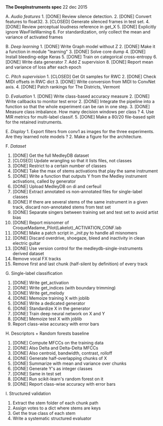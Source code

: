 **The DeepInstruments spec**
22 dec 2015

A. *Audio features*
    1. [DONE] Review silence detection.
    2. [DONE] Convert features to float32.
    3. [CLOSED] Generate silenced frames in test set.
    4. [DONE] Review perceptual loudness reference in get_X
    5. [DONE] Explicitly ignore WavFileWarning
    6. For standardization, only collect the mean and variance of activated frames

B. *Deep learning*
    1. [DONE] Write Graph model without Z
    2. [DONE] Make it a function in module "learning"
    3. [DONE] Solve core dump
    4. [DONE] Install bleeding-edge Keras
    5. [DONE] Train on categorical cross-entropy
    6. [DONE] Write data generator
    7. Add Z supervision
    8. [DONE] Report mean and variance of loss after each epoch 

C. *Pitch supervision*
    1. [CLOSED] Get Gt samples for RWC
    2. [DONE] Check MIDI offsets in RWC dict
    3. [DONE] Write conversion from MIDI to ConvNet axis.
    4. [DONE] Patch rankings for The Districts, Vermont

D. *Evaluation*
    1. [DONE] Write class-based accuracy measure
    2. [DONE] Write callbacks to monitor test error
    2. [DONE] Integrate the pipeline into a function so that the whole experiment can be ran in one step.
    3. [DONE] Measure class imbalance. How many decision windows per class ?
    4. Use MIR metrics for multi-label classif.
    5. [DONE] Make a 80/20 file-based split for the retained instruments.

E. *Display*
    1. Export filters from conv1 as images for the three experiments. Are they learned note models ?
    2. Make a figure for the architecture.

F. *Dataset*
1. [DONE] Get the full MedleyDB dataset
2. [CLOSED] Update wrangling so that it lists files, not classes
3. [DONE] Restrict to a certain number of classes
4. [DONE] Take the max of stems activations that play the same instrument
5. [DONE] Write a function that outputs Y from the Medley instrument
   activations, called by generator
6. [DONE] Upload MedleyDB on di and cerfeuil
7. [DONE] Extract annotated vs non-annotated files for single-label classes
8. [DONE] If there are several stems of the same instrument in a given track,
   discard non-annotated stems from test set
9. [DONE] Separate singers between training set and test set to avoid artist bias
10. [DONE] Report misnomer of CroqueMadame_Pilot(Lakelot)_ACTIVATION_CONF.lab
11. [DONE] Make a patch script in __init_.py to handle all misnomers
12. [DONE] Discard overdrive, shoegaze, bleed and inactivity in clean electric guitar
13. [DONE] Use version control for the medleydb-single-instruments derived dataset
14. Remove vocal FX tracks
15. Remove first and last chunk (half-silent by definition) of every track

G. Single-label classification
1. [DONE] Write get_activation
2. [DONE] Write get_indices (with boundary trimming)
3. [DONE] Write get_melody
4. [DONE] Memoize training X with joblib
5. [DONE] Write a dedicated generator
6. [DONE] Standardize X in the generator
7. [DONE] Train deep neural network on X and Y
8. [DONE] Memoize test X with joblib
9. Report class-wise accuracy with error bars

H.  Descriptors + Random forests baseline
1. [DONE] Compute MFCCs on the training data
2. [DONE] Also Delta and Delta-Delta MFCCs
3. [DONE] Also centroid, bandwidth, contrast, rolloff
4. [DONE] Generate half-overlapping chunks of X
5. [DONE] Summarize with mean and variance over chunks
6. [DONE] Generate Y's as integer classes
7. [DONE] Same in test set
8. [DONE] Run scikit-learn's random forest on it
9. [DONE] Report class-wise accuracy with error bars

I. Structured validation
1. Extract the stem folder of each chunk path
2. Assign votes to a dict where stems are keys
3. Get the true class of each stem
4. Write a systematic structured evaluator
